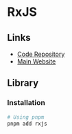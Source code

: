 # RxJS

## Links

- [Code Repository](https://github.com/ReactiveX/rxjs)
- [Main Website](https://rxjs.dev)

## Library

### Installation

```sh
# Using pnpm
pnpm add rxjs
```
